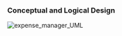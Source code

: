 ### Conceptual and Logical Design

![expense_manager_UML](https://github.com/cs411-alawini/sp24-cs411-team051-OneOOne/assets/42375666/4e3c8435-53e0-4bf5-b42c-eeaaac67c2af)
